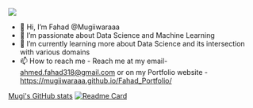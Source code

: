  ![](https://komarev.com/ghpvc/?username=Mugiiwaraaa&color=blueviolet)
- 👋 Hi, I’m Fahad @Mugiiwaraaa                                                                   
- 👀 I’m passionate about Data Science and Machine Learning
- 🌱 I’m currently learning more about Data Science and its intersection with various domains 
- 📫 How to reach me - Reach me at my email- ahmed.fahad318@gmail.com or on my Portfolio website - https://mugiiwaraaa.github.io/Fahad_Portfolio/

[Mugi's GitHub stats](https://github-readme-stats.vercel.app/api?username=Mugiiwaraaa&show_icons=true&theme=tokyonight)
[![Readme Card](https://github-readme-stats.vercel.app/api/pin/?username=Mugiiwaraaa&repo=github-readme-stats)](https://github.com/Mugiiwaraaa/github-readme-stats)
<!---
Mugiiwaraaa/Mugiiwaraaa is a ✨ special ✨ repository because its `README.md` (this file) appears on your GitHub profile.
You can click the Preview link to take a look at your changes.
--->
